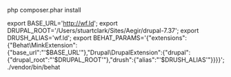 php composer.phar install

export BASE_URL='http://wf.ld';
export DRUPAL_ROOT='/Users/stuartclark/Sites/Aegir/drupal-7.37';
export DRUSH_ALIAS='wf.ld';
export BEHAT_PARAMS='{"extensions":{"Behat\\MinkExtension":{"base_url":"'$BASE_URL'"},"Drupal\\DrupalExtension":{"drupal":{"drupal_root":"'$DRUPAL_ROOT'"},"drush":{"alias":"'$DRUSH_ALIAS'"}}}}';
./vendor/bin/behat
